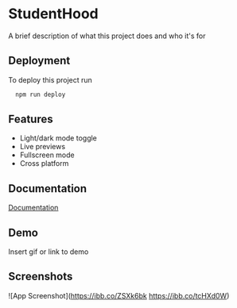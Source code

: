 
# StudentHood

A brief description of what this project does and who it's for


## Deployment

To deploy this project run

```bash
  npm run deploy   
```


## Features 

- Light/dark mode toggle
- Live previews
- Fullscreen mode
- Cross platform


## Documentation

[Documentation](https://linktodocumentation)


## Demo

Insert gif or link to demo


## Screenshots

![App Screenshot](https://ibb.co/ZSXk6bk
https://ibb.co/tcHXd0W)


